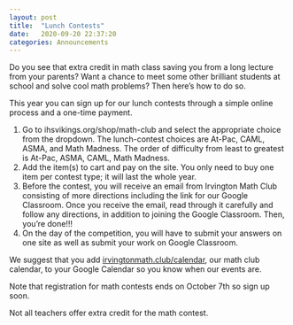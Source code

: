 ```yaml
---
layout: post
title:  "Lunch Contests"
date:   2020-09-20 22:37:20
categories: Announcements
---
```


Do you see that extra credit in math class saving you from a long lecture from your parents? Want a chance to meet some other brilliant students at school and solve cool math problems? Then here’s how to do so. 

This year you can sign up for our lunch contests through a simple online process and a one-time payment. 

1. Go to ihsvikings.org/shop/math-club and select the appropriate choice from the dropdown. The lunch-contest choices are At-Pac, CAML, ASMA, and Math Madness. The order of difficulty from least to greatest is At-Pac, ASMA, CAML, Math Madness.
2. Add the item(s) to cart and pay on the site. You only need to buy one item per contest type; it will last the whole year.
3. Before the contest, you will receive an email from Irvington Math Club consisting of more directions including the link for our Google Classroom. Once you receive the email, read through it carefully and follow any directions, in addition to joining the Google Classroom. Then, you’re done!!!
4. On the day of the competition, you will have to submit your answers on one site as well as submit your work on Google Classroom.

We suggest that you add [irvingtonmath.club/calendar](http://irvingtonmath.club/calendar), our math club calendar, to your Google Calendar so you know when our events are. 

Note that registration for math contests ends on October 7th so sign up soon.

Not all teachers offer extra credit for the math contest.
